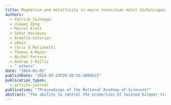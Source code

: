 ```yaml
---
title: Magnetism and metallicity in moiré transition metal dichalcogenides
authors:
  - Patrick Tscheppe
  - Jiawei Zang
  - Marcel Klett
  - Seher Karakuzu
  - Armelle Celarier
  - admin
  - Chris A Marianetti
  - Thomas A Maier
  - Michel Ferrero
  - Andrew J Millis
  - " others"
date: "2024-01-01"
publishDate: "2024-05-24T20:20:52.480051Z"
publication_types:
  - article-journal
publication: "*Proceedings of the National Academy of Sciences*"
abstract: "The ability to control the properties of twisted bilayer transition metal dichalcogenides in situ makes them an ideal platform for investigating the interplay of strong correlations and geometric frustration. Of particular interest are the low energy scales, which make it possible to experimentally access both temperature and magnetic ﬁelds that are of the order of the bandwidth or the correlation scale. In this manuscript, we analyze the moiré Hubbard model, believed to describe the low energy physics of an important subclass of the twisted bilayer compounds. We establish its magnetic and the metal–insulator phase diagram for the full range of magnetic ﬁelds up to the fully spin-polarized state. We ﬁnd a rich phase diagram including fully and partially polarized insulating and metallic phases of which we determine the interplay of magnetic order, Zeeman-ﬁeld, and metallicity, and make connection to recent experiments."
---
```

